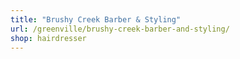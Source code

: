 ```yaml
---
title: "Brushy Creek Barber & Styling"
url: /greenville/brushy-creek-barber-and-styling/
shop: hairdresser
---
```


